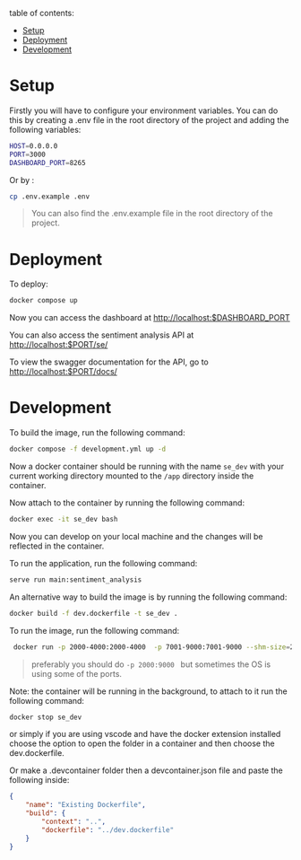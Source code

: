 table of contents:
- [Setup](#setup)
- [Deployment](#deployment)
- [Development](#development)

# Setup

Firstly you will have to configure your environment variables. You can do this by creating a .env file in the root directory of the project and adding the following variables:

```bash
HOST=0.0.0.0
PORT=3000
DASHBOARD_PORT=8265
```
Or by :
```bash
cp .env.example .env
```

> You can also find the .env.example file in the root directory of the project.

# Deployment

To deploy:

```bash
docker compose up
```

Now you can access the dashboard at [http://localhost:\$DASHBOARD_PORT](http://127.0.0.1:$DASHBOARD_PORT)

You can also access the sentiment analysis API at [http://localhost:\$PORT/se/](http://127.0.0.1:$PORT/se/)

To view the swagger documentation for the API, go to [http://localhost:\$PORT/docs/](http://127.0.0.1:$PORT/se/docs)


# Development 

To build the image, run the following command:
```bash
docker compose -f development.yml up -d
```
Now a docker container should be running with the name `se_dev` with your current working directory mounted to the `/app` directory inside the container.

Now attach to the container by running the following command:

```bash
docker exec -it se_dev bash
```

Now you can develop on your local machine and the changes will be reflected in the container.

To run the application, run the following command:

```bash
serve run main:sentiment_analysis
```

An alternative way to build the image is by running the following command:

```bash
docker build -f dev.dockerfile -t se_dev .
```

To run the image, run the following command:

```bash
 docker run -p 2000-4000:2000-4000  -p 7001-9000:7001-9000 --shm-size=2.25gb -v $(pwd):/app -it se_dev bash
```
> preferably you should do `-p 2000:9000 ` but sometimes the OS is using some of the ports.

Note: the container will be running in the background, to attach to it run the following command:

```bash
docker stop se_dev
```

or simply if you are using vscode and have the docker extension installed choose the option to open the folder in a container and then choose the dev.dockerfile.

Or make a .devcontainer folder then a devcontainer.json file and paste the following inside:
```json
{
	"name": "Existing Dockerfile",
	"build": {
		"context": "..",
		"dockerfile": "../dev.dockerfile"
	}
}
```